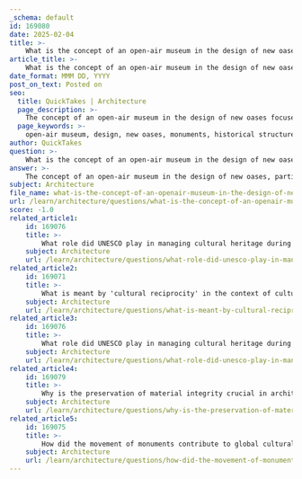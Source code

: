 ```yaml
---
_schema: default
id: 169080
date: 2025-02-04
title: >-
    What is the concept of an open-air museum in the design of new oases?
article_title: >-
    What is the concept of an open-air museum in the design of new oases?
date_format: MMM DD, YYYY
post_on_text: Posted on
seo:
  title: QuickTakes | Architecture
  page_description: >-
    The concept of an open-air museum in the design of new oases focuses on the relocation of monuments while prioritizing their historical context and atmosphere, as emphasized in the New Kalabsha oasis project.
  page_keywords: >-
    open-air museum, design, new oases, monuments, historical structures, New Kalabsha, Nile, temple precincts, preservation, cultural heritage, sanctity, authenticity, dynamic interaction, immersive experience
author: QuickTakes
question: >-
    What is the concept of an open-air museum in the design of new oases?
answer: >-
    The concept of an open-air museum in the design of new oases, particularly in the context of the relocation of monuments, involves creating a space where historical structures are displayed in a manner that emphasizes their visibility and context. This idea was notably discussed in relation to the oasis of "New Kalabsha," where the design aimed to gather multiple temples on a small island, ensuring that each structure is visible one at a time. This careful calibration of positions allows for a dynamic interaction between the monuments and their surroundings, particularly the Nile, which serves as a significant backdrop.\n\nHowever, the analogy of an open-air museum has been critiqued, especially in the context of preserving the atmosphere of temple precincts. The fifth principle of the design emphasizes that the open-air museum analogy could be harmful, as it risks undermining the unique atmosphere that each temple precinct embodies. Instead of treating the temples as mere exhibits in a museum, the design seeks to maintain their sanctity and original orientation, creating a more immersive experience that reflects the historical and cultural significance of the sites.\n\nThe relocation campaign aimed to isolate the temples to preserve their integrity and authenticity, moving away from the idea of reconstituting a lost Nubian life and instead focusing on the "sanctity of each stone." This approach highlights the importance of maintaining the original context and atmosphere of the monuments rather than presenting them as isolated artifacts in a museum-like setting.\n\nIn summary, while the open-air museum concept suggests a way to display cultural heritage, the design of new oases like New Kalabsha prioritizes the preservation of the original atmosphere and context of the monuments, ensuring that they are experienced in a manner that respects their historical significance.
subject: Architecture
file_name: what-is-the-concept-of-an-openair-museum-in-the-design-of-new-oases.md
url: /learn/architecture/questions/what-is-the-concept-of-an-openair-museum-in-the-design-of-new-oases
score: -1.0
related_article1:
    id: 169076
    title: >-
        What role did UNESCO play in managing cultural heritage during the relocation of Nubian Temples?
    subject: Architecture
    url: /learn/architecture/questions/what-role-did-unesco-play-in-managing-cultural-heritage-during-the-relocation-of-nubian-temples
related_article2:
    id: 169071
    title: >-
        What is meant by 'cultural reciprocity' in the context of cultural restitution and international cooperation?
    subject: Architecture
    url: /learn/architecture/questions/what-is-meant-by-cultural-reciprocity-in-the-context-of-cultural-restitution-and-international-cooperation
related_article3:
    id: 169076
    title: >-
        What role did UNESCO play in managing cultural heritage during the relocation of Nubian Temples?
    subject: Architecture
    url: /learn/architecture/questions/what-role-did-unesco-play-in-managing-cultural-heritage-during-the-relocation-of-nubian-temples
related_article4:
    id: 169079
    title: >-
        Why is the preservation of material integrity crucial in architectural conservation?
    subject: Architecture
    url: /learn/architecture/questions/why-is-the-preservation-of-material-integrity-crucial-in-architectural-conservation
related_article5:
    id: 169075
    title: >-
        How did the movement of monuments contribute to global cultural exchange?
    subject: Architecture
    url: /learn/architecture/questions/how-did-the-movement-of-monuments-contribute-to-global-cultural-exchange
---
```


&nbsp;